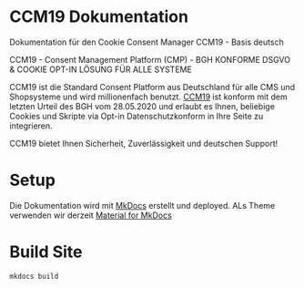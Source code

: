# CCM19 Dokumentation
Dokumentation für den Cookie Consent Manager CCM19 - Basis deutsch

CCM19 - Consent Management Platform (CMP) - BGH KONFORME DSGVO & COOKIE OPT-IN LÖSUNG FÜR ALLE SYSTEME

CCM19 ist die Standard Consent Platform aus Deutschland für alle CMS und Shopsysteme und wird millionenfach benutzt. [CCM19](https://www.ccm19.de) ist konform mit dem letzten Urteil des BGH vom 28.05.2020 und erlaubt es Ihnen, beliebige Cookies und Skripte via Opt-in Datenschutzkonform in Ihre Seite zu integrieren. 

CCM19 bietet Ihnen Sicherheit, Zuverlässigkeit und deutschen Support!

# Setup 
Die Dokumentation wird mit [MkDocs](https://www.mkdocs.org/) erstellt und deployed. ALs Theme verwenden wir derzeit [Material for MkDocs](https://squidfunk.github.io/mkdocs-material/)

# Build Site
`mkdocs build`






